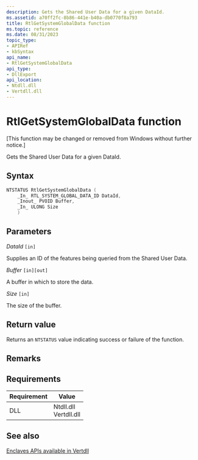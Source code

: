 ```yaml
---
description: Gets the Shared User Data for a given DataId.
ms.assetid: a70ff2fc-8b86-441e-b40a-db0770f8a793
title: RtlGetSystemGlobalData function
ms.topic: reference
ms.date: 08/31/2023
topic_type: 
- APIRef
- kbSyntax
api_name: 
- RtlGetSystemGlobalData
api_type: 
- DllExport
api_location: 
- Ntdll.dll
- Vertdll.dll
---
```


# RtlGetSystemGlobalData function

\[This function may be changed or removed from Windows without further notice.\]

Gets the Shared User Data for a given DataId.

## Syntax

```cpp
NTSTATUS RtlGetSystemGlobalData (
    _In_ RTL_SYSTEM_GLOBAL_DATA_ID DataId,
    _Inout_ PVOID Buffer,
    _In_ ULONG Size
    )
```

## Parameters

*DataId* `[in]`

Supplies an ID of the features being queried from the Shared User Data.

*Buffer* `[in][out]`

A buffer in which to store the data.

*Size* `[in]`

The size of the buffer.

## Return value

Returns an `NTSTATUS` value indicating success or failure of the function.

## Remarks

## Requirements

| Requirement | Value |
|----------------|-------------------------------------|
| DLL | Ntdll.dll<br>Vertdll.dll |

## See also

[Enclaves APIs available in Vertdll](../enclaves/enclaves-available-in-vertdll.md)
